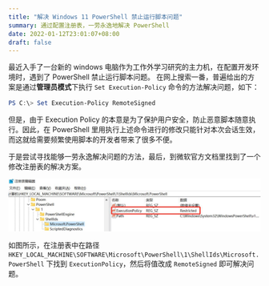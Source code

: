 ```yaml
---
title: "解决 Windows 11 PowerShell 禁止运行脚本问题"
summary: 通过配置注册表，一劳永逸地解决 PowerShell
date: 2022-01-12T23:01:07+08:00
draft: false
---
```


最近入手了一台新的 windows 电脑作为工作外学习研究的主力机，在配置开发环境时，遇到了 PowerShell 禁止运行脚本问题。
在网上搜索一番，普遍给出的方案是通过**管理员模式**下执行 `Set Execution-Policy` 命令的方法解决问题，如下：

```powershell
PS C:\> Set Execution-Policy RemoteSigned
```

但是，由于 Execution Policy 的本意是为了保护用户安全，防止恶意脚本随意执行。因此，在 PowerShell 里用执行上述命令进行的修改只能针对本次会话生效，而这就给需要频繁使用脚本的开发者带来了很多不便。

于是尝试寻找能够一劳永逸解决问题的方法，最后，到微软官方文档里找到了一个修改注册表的解决方案。


![ExecutionPolicy](/images/windows11-execution-policy/1.jpg)

如图所示，在注册表中在路径 `HKEY_LOCAL_MACHINE\SOFTWARE\Microsoft\PowerShell\1\ShellIds\Microsoft.PowerShell`
下找到 `ExecutionPolicy`，然后将值改成 `RemoteSigned` 即可解决问题。

